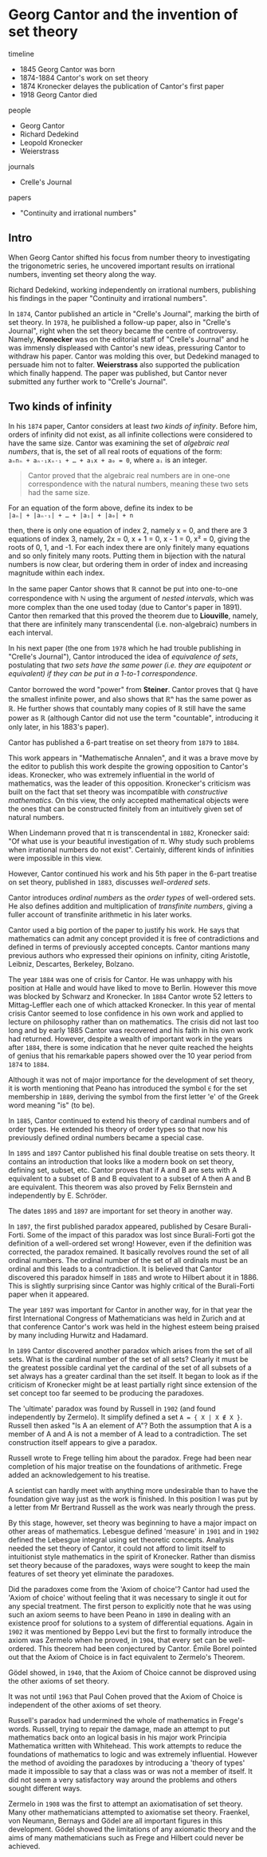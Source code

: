 # Georg Cantor and the invention of set theory

timeline
- 1845 Georg Cantor was born
- 1874-1884 Cantor's work on set theory
- 1874 Kronecker delayes the publication of Cantor's first paper
- 1918 Georg Cantor died

people
- Georg Cantor
- Richard Dedekind
- Leopold Kronecker
- Weierstrass

journals
- Crelle's Journal

papers
- "Continuity and irrational numbers"


## Intro

When Georg Cantor shifted his focus from number theory to investigating the trigonometric series, he uncovered important results on irrational numbers, inventing set theory along the way.

Richard Dedekind, working independently on irrational numbers, publishing his findings in the paper "Continuity and irrational numbers".

In `1874`, Cantor published an article in "Crelle's Journal", marking the birth of set theory. In `1978`, he puiblished a follow-up paper, also in "Crelle's Journal", right when the set theory became the centre of controversy. Namely, **Kronecker** was on the editorial staff of "Crelle's Journal" and he was immensly displeased with Cantor's new ideas, pressuring Cantor to withdraw his paper. Cantor was molding this over, but Dedekind managed to persuade him not to falter. **Weierstrass** also supported the publication which finally happend. The paper was published, but Cantor never submitted any further work to "Crelle's Journal".

## Two kinds of infinity

In his `1874` paper, Cantor considers at least *two kinds of infinity*. Before him, orders of infinity did not exist, as all infinite collections were considered to have the same size. Cantor was examining the set of *algebraic real numbers*, that is, the set of all real roots of equations of the form:    
`aₙnₙ + aₙ˗₁xₙ˗₁ + … + a₁x + a₀ = 0`, where `aᵢ` is an integer.

>Cantor proved that the algebraic real numbers are in one-one correspondence with the natural numbers, meaning these two sets had the same size.

For an equation of the form above, define its index to be    
`|aₙ| + |aₙ˗₁| + … + |a₁| + |a₀| + n`

then, there is only one equation of index 2, namely x = 0, and there are 3 equations of index 3, namely, 2x = 0, x + 1 = 0, x - 1 = 0, x² = 0, giving the roots of 0, 1, and -1. For each index there are only finitely many equations and so only finitely many roots. Putting them in bijection with the natural numbers is now clear, but ordering them in order of index and increasing magnitude within each index.

In the same paper Cantor shows that ℝ cannot be put into one-to-one correspondence with ℕ using the argument of *nested intervals*, which was more complex than the one used today (due to Cantor's paper in 1891). Cantor then remarked that this proved the theorem due to **Liouville**, namely, that there are infinitely many transcendental (i.e. non-algebraic) numbers in each interval.

In his next paper (the one from `1978` which he had trouble publishing in "Crelle's Journal"), Cantor introduced the idea of *equivalence of sets*, postulating that *two sets have the same power (i.e. they are equipotent or equivalent) if they can be put in a 1-to-1 correspondence*.

Cantor borrowed the word "power" from **Steiner**. Cantor proves that ℚ have the smallest infinite power, and also shows that ℝⁿ has the same power as ℝ. He further shows that countably many copies of ℝ still have the same power as ℝ (although Cantor did not use the term "countable", introducing it only later, in his 1883's paper).

Cantor has published a 6-part treatise on set theory from `1879` to `1884`.

This work appears in "Mathematische Annalen", and it was a brave move by the editor to publish this work despite the growing opposition to Cantor's ideas. Kronecker, who was extremely influential in the world of mathematics, was the leader of this opposition. Kronecker's criticism was built on the fact that set theory was incompatible with *constructive mathematics*. On this view, the only accepted mathematical objects were the ones that can be constructed finitely from an intuitively given set of natural numbers.

When Lindemann proved that π is transcendental in `1882`, Kronecker said: "Of what use is your beautiful investigation of π. Why study such problems when irrational numbers do not exist". Certainly, different kinds of infinities were impossible in this view.

However, Cantor continued his work and his 5th paper in the 6-part treatise on set theory, published in `1883`, discusses *well-ordered sets*.

Cantor introduces *ordinal numbers* as the *order types* of well-ordered sets. He also defines addition and multiplication of *transfinite numbers*, giving a fuller account of transfinite arithmetic in his later works.

Cantor used a big portion of the paper to justify his work. He says that mathematics can admit any concept provided it is free of contradictions and defined in terms of previously accepted concepts. Cantor mantions many previous authors who expressed their opinions on infinity, citing Aristotle, Leibniz, Descartes, Berkeley, Bolzano.


The year `1884` was one of crisis for Cantor. He was unhappy with his position at Halle and would have liked to move to Berlin. However this move was blocked by Schwarz and Kronecker. In `1884` Cantor wrote 52 letters to Mittag-Leffler each one of which attacked Kronecker. In this year of mental crisis Cantor seemed to lose confidence in his own work and applied to lecture on philosophy rather than on mathematics. The crisis did not last too long and by early 1885 Cantor was recovered and his faith in his own work had returned. However, despite a wealth of important work in the years after `1884`, there is some indication that he never quite reached the heights of genius that his remarkable papers showed over the 10 year period from `1874` to `1884`.


Although it was not of major importance for the development of set theory, it is worth mentioning that Peano has introduced the symbol `∈` for the set membership in `1889`, deriving the symbol from the first letter 'e' of the Greek word meaning "is" (to be).


In `1885`, Cantor continued to extend his theory of cardinal numbers and of order types. He extended his theory of order types so that now his previously defined ordinal numbers became a special case. 

In `1895` and `1897` Cantor published his final double treatise on sets theory. It contains an introduction that looks like a modern book on set theory, defining set, subset, etc. Cantor proves that if A and B are sets with A equivalent to a subset of B and B equivalent to a subset of A then A and B are equivalent. This theorem was also proved by Felix Bernstein and independently by E. Schröder.

The dates `1895` and `1897` are important for set theory in another way. 

In `1897`, the first published paradox appeared, published by Cesare Burali-Forti. Some of the impact of this paradox was lost since Burali-Forti got the definition of a well-ordered set wrong! However, even if the definition was corrected, the paradox remained. It basically revolves round the set of all ordinal numbers. The ordinal number of the set of all ordinals must be an ordinal and this leads to a contradiction. It is believed that Cantor discovered this paradox himself in `1885` and wrote to Hilbert about it in 1886. This is slightly surprising since Cantor was highly critical of the Burali-Forti paper when it appeared. 

The year `1897` was important for Cantor in another way, for in that year the first International Congress of Mathematicians was held in Zurich and at that conference Cantor's work was held in the highest esteem being praised by many including Hurwitz and Hadamard.

In `1899` Cantor discovered another paradox which arises from the set of all sets. What is the cardinal number of the set of all sets? Clearly it must be the greatest possible cardinal yet the cardinal of the set of all subsets of a set always has a greater cardinal than the set itself. It began to look as if the criticism of Kronecker might be at least partially right since extension of the set concept too far seemed to be producing the paradoxes.

The 'ultimate' paradox was found by Russell in `1902` (and found independently by Zermelo). It simplify defined a set `A = { X | X ∉ X }`. Russell then asked "Is A an element of A"? Both the assumption that A is a member of A and A is not a member of A lead to a contradiction. The set construction itself appears to give a paradox.

Russell wrote to Frege telling him about the paradox. Frege had been near completion of his major treatise on the foundations of arithmetic. Frege added an acknowledgement to his treatise.

A scientist can hardly meet with anything more undesirable than to have the foundation give way just as the work is finished. In this position I was put by a letter from Mr Bertrand Russell as the work was nearly through the press.

By this stage, however, set theory was beginning to have a major impact on other areas of mathematics. Lebesgue defined 'measure' in `1901` and in `1902` defined the Lebesgue integral using set theoretic concepts. Analysis needed the set theory of Cantor, it could not afford to limit itself to intuitionist style mathematics in the spirit of Kronecker. Rather than dismiss set theory because of the paradoxes, ways were sought to keep the main features of set theory yet eliminate the paradoxes.

Did the paradoxes come from the 'Axiom of choice'? Cantor had used the 'Axiom of choice' without feeling that it was necessary to single it out for any special treatment. The first person to explicitly note that he was using such an axiom seems to have been Peano in `1890` in dealing with an existence proof for solutions to a system of differential equations. Again in `1902` it was mentioned by Beppo Levi but the first to formally introduce the axiom was Zermelo when he proved, in `1904`, that every set can be well-ordered. This theorem had been conjectured by Cantor. Émile Borel pointed out that the Axiom of Choice is in fact equivalent to Zermelo's Theorem.

Gödel showed, in `1940`, that the Axiom of Choice cannot be disproved using the other axioms of set theory. 

It was not until `1963` that Paul Cohen proved that the Axiom of Choice is independent of the other axioms of set theory.

Russell's paradox had undermined the whole of mathematics in Frege's words. Russell, trying to repair the damage, made an attempt to put mathematics back onto an logical basis in his major work Principia Mathematica written with Whitehead. This work attempts to reduce the foundations of mathematics to logic and was extremely influential. However the method of avoiding the paradoxes by introducing a 'theory of types' made it impossible to say that a class was or was not a member of itself. It did not seem a very satisfactory way around the problems and others sought different ways.

Zermelo in `1908` was the first to attempt an axiomatisation of set theory. Many other mathematicians attempted to axiomatise set theory. Fraenkel, von Neumann, Bernays and Gödel are all important figures in this development. Gödel showed the limitations of any axiomatic theory and the aims of many mathematicians such as Frege and Hilbert could never be achieved.
